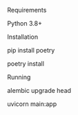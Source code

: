 Requirements

Python 3.8+

Installation

pip install poetry

poetry install

Running

alembic upgrade head

uvicorn main:app
